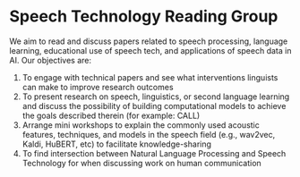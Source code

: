 # Speech Technology Reading Group

We aim to read and discuss papers related to speech processing, language learning, educational use of speech tech, and applications of speech data in AI. Our objectives are:
1. To engage with technical papers and see what interventions linguists can make to improve research outcomes
2. To present research on speech, linguistics, or second language learning and discuss the possibility of building computational models to achieve the goals described therein (for example: CALL)
3. Arrange mini workshops to explain the commonly used acoustic features, techniques, and models in the speech field (e.g., wav2vec, Kaldi, HuBERT, etc) to facilitate knowledge-sharing
4. To find intersection between Natural Language Processing and Speech Technology for when discussing work on human communication
